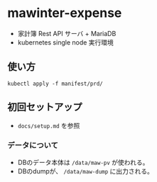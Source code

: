# mawinter-expense
- 家計簿 Rest API サーバ + MariaDB
- kubernetes single node 実行環境

## 使い方
```
kubectl apply -f manifest/prd/
```

## 初回セットアップ
- `docs/setup.md` を参照
    
### データについて
- DBのデータ本体は `/data/maw-pv` が使われる。
- DBのdumpが、 `/data/maw-dump` に出力される。
